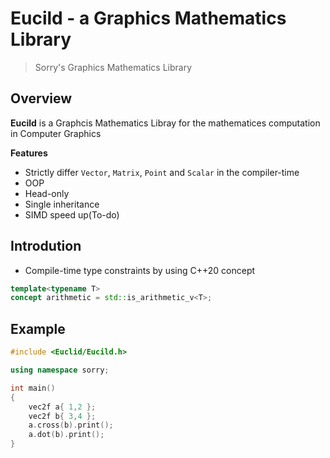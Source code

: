 # Eucild - a Graphics Mathematics Library
> Sorry's Graphics Mathematics Library

## Overview
**Eucild** is a Graphcis Mathematics Libray for the mathematices computation in Computer Graphics

**Features** 
- Strictly differ `Vector`, `Matrix`, `Point` and `Scalar` in the compiler-time
- OOP
- Head-only
- Single inheritance
- SIMD speed up(To-do)

## Introdution
- Compile-time type constraints by using C++20 concept

```c++
template<typename T>
concept arithmetic = std::is_arithmetic_v<T>;
```
## Example
```c++
#include <Euclid/Eucild.h>

using namespace sorry;

int main()
{
    vec2f a{ 1,2 };
    vec2f b{ 3,4 };
    a.cross(b).print();
    a.dot(b).print();
}
